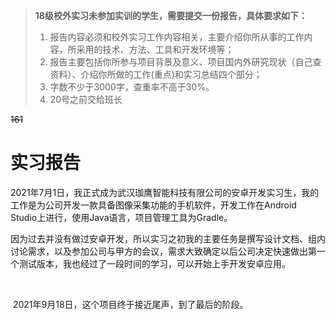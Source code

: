 > ​	**18级校外实习未参加实训的学生，需要提交一份报告，具体要求如下：**
>
> 1. 报告内容必须和校外实习工作内容相关，主要介绍你所从事的工作内容，所采用的技术、方法、工具和开发环境等；
> 2. 报告主要包括你所参与项目背景及意义、项目国内外研究现状（自己查资料）、介绍你所做的工作(重点)和实习总结四个部分；
> 3. 字数不少于3000字，查重率不高于30%。
> 4. 20号之前交给班长

~~161~~

# 实习报告

​	2021年7月1日，我正式成为武汉珈鹰智能科技有限公司的安卓开发实习生，我的工作是为公司开发一款具备图像采集功能的手机软件，开发工作在Android Studio上进行，使用Java语言，项目管理工具为Gradle。

​	因为过去并没有做过安卓开发，所以实习之初我的主要任务是撰写设计文档、组内讨论需求，以及参加公司与甲方的会议，需求大致确定以后公司决定快速做出第一个测试版本，我也经过了一段时间的学习，可以开始上手开发安卓应用。

​	



​	2021年9月18日，这个项目终于接近尾声，到了最后的阶段。

​	

​	

​	

